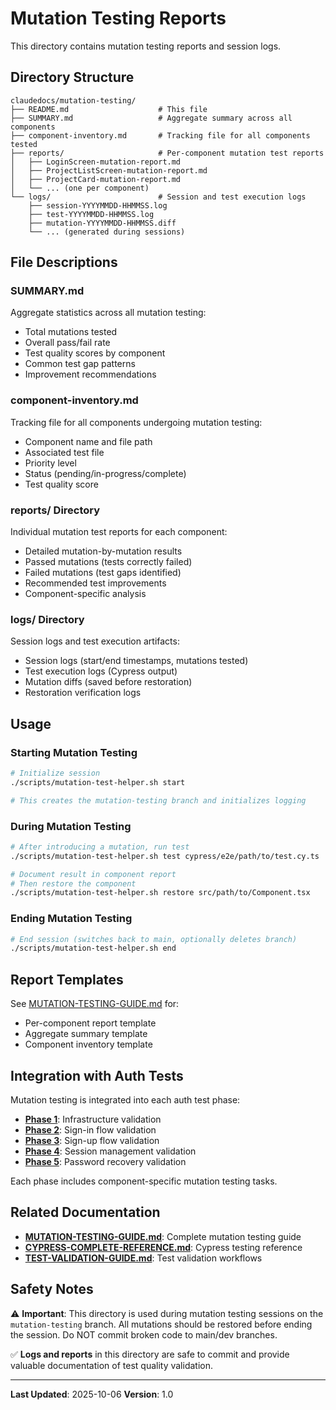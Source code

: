 # Mutation Testing Reports

This directory contains mutation testing reports and session logs.

## Directory Structure

```
claudedocs/mutation-testing/
├── README.md                    # This file
├── SUMMARY.md                   # Aggregate summary across all components
├── component-inventory.md       # Tracking file for all components tested
├── reports/                     # Per-component mutation test reports
│   ├── LoginScreen-mutation-report.md
│   ├── ProjectListScreen-mutation-report.md
│   ├── ProjectCard-mutation-report.md
│   └── ... (one per component)
└── logs/                        # Session and test execution logs
    ├── session-YYYYMMDD-HHMMSS.log
    ├── test-YYYYMMDD-HHMMSS.log
    ├── mutation-YYYYMMDD-HHMMSS.diff
    └── ... (generated during sessions)
```

## File Descriptions

### SUMMARY.md

Aggregate statistics across all mutation testing:

- Total mutations tested
- Overall pass/fail rate
- Test quality scores by component
- Common test gap patterns
- Improvement recommendations

### component-inventory.md

Tracking file for all components undergoing mutation testing:

- Component name and file path
- Associated test file
- Priority level
- Status (pending/in-progress/complete)
- Test quality score

### reports/ Directory

Individual mutation test reports for each component:

- Detailed mutation-by-mutation results
- Passed mutations (tests correctly failed)
- Failed mutations (test gaps identified)
- Recommended test improvements
- Component-specific analysis

### logs/ Directory

Session logs and test execution artifacts:

- Session logs (start/end timestamps, mutations tested)
- Test execution logs (Cypress output)
- Mutation diffs (saved before restoration)
- Restoration verification logs

## Usage

### Starting Mutation Testing

```bash
# Initialize session
./scripts/mutation-test-helper.sh start

# This creates the mutation-testing branch and initializes logging
```

### During Mutation Testing

```bash
# After introducing a mutation, run test
./scripts/mutation-test-helper.sh test cypress/e2e/path/to/test.cy.ts

# Document result in component report
# Then restore the component
./scripts/mutation-test-helper.sh restore src/path/to/Component.tsx
```

### Ending Mutation Testing

```bash
# End session (switches back to main, optionally deletes branch)
./scripts/mutation-test-helper.sh end
```

## Report Templates

See [MUTATION-TESTING-GUIDE.md](../MUTATION-TESTING-GUIDE.md#documentation-templates) for:

- Per-component report template
- Aggregate summary template
- Component inventory template

## Integration with Auth Tests

Mutation testing is integrated into each auth test phase:

- **[Phase 1](../../TODO-AUTH-TESTS-PHASE-1-INFRASTRUCTURE.md)**: Infrastructure validation
- **[Phase 2](../../TODO-AUTH-TESTS-PHASE-2-SIGNIN.md)**: Sign-in flow validation
- **[Phase 3](../../TODO-AUTH-TESTS-PHASE-3-SIGNUP.md)**: Sign-up flow validation
- **[Phase 4](../../TODO-AUTH-TESTS-PHASE-4-SESSION.md)**: Session management validation
- **[Phase 5](../../TODO-AUTH-TESTS-PHASE-5-RECOVERY.md)**: Password recovery validation

Each phase includes component-specific mutation testing tasks.

## Related Documentation

- **[MUTATION-TESTING-GUIDE.md](../MUTATION-TESTING-GUIDE.md)**: Complete mutation testing guide
- **[CYPRESS-COMPLETE-REFERENCE.md](../CYPRESS-COMPLETE-REFERENCE.md)**: Cypress testing reference
- **[TEST-VALIDATION-GUIDE.md](../TEST-VALIDATION-GUIDE.md)**: Test validation workflows

## Safety Notes

⚠️ **Important**: This directory is used during mutation testing sessions on the `mutation-testing` branch. All mutations should be restored before ending the session. Do NOT commit broken code to main/dev branches.

✅ **Logs and reports** in this directory are safe to commit and provide valuable documentation of test quality validation.

---

**Last Updated**: 2025-10-06
**Version**: 1.0
